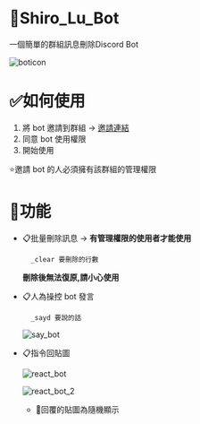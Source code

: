 # 🤖Shiro_Lu_Bot

一個簡單的群組訊息刪除Discord Bot

![boticon](https://i.imgur.com/cydSrgZ.png)

# ✅如何使用
 1. 將 bot 邀請到群組 -> [邀請連結](https://discord.com/api/oauth2/authorize?client_id=924884982210641931&permissions=8&scope=bot)
 2. 同意 bot 使用權限
 3. 開始使用
 
 ⭐邀請 bot 的人必須擁有該群組的管理權限
 
# 🤖功能
- 📋批量刪除訊息 -> **有管理權限的使用者才能使用**
    
        _clear 要刪除的行數  

    **刪除後無法復原,請小心使用**

- 📋人為操控 bot 發言
    
        _sayd 要說的話

    ![say_bot](https://i.imgur.com/yNpU6Ze.png)


- 📋指令回貼圖 

   ![react_bot](https://i.imgur.com/ftbyHlC.png)
   
   ![react_bot_2](https://i.imgur.com/E7VopSd.png)
   - 🎲回覆的貼圖為隨機顯示
 
